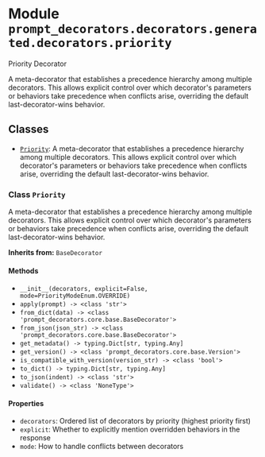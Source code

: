 # Module `prompt_decorators.decorators.generated.decorators.priority`

Priority Decorator

A meta-decorator that establishes a precedence hierarchy among multiple decorators. This allows explicit control over which decorator's parameters or behaviors take precedence when conflicts arise, overriding the default last-decorator-wins behavior.

## Classes

- [`Priority`](#class-priority): A meta-decorator that establishes a precedence hierarchy among multiple decorators. This allows explicit control over which decorator's parameters or behaviors take precedence when conflicts arise, overriding the default last-decorator-wins behavior.

### Class `Priority`

A meta-decorator that establishes a precedence hierarchy among multiple decorators. This allows explicit control over which decorator's parameters or behaviors take precedence when conflicts arise, overriding the default last-decorator-wins behavior.

**Inherits from:** `BaseDecorator`

#### Methods

- `__init__(decorators, explicit=False, mode=PriorityModeEnum.OVERRIDE)`
- `apply(prompt) -> <class 'str'>`
- `from_dict(data) -> <class 'prompt_decorators.core.base.BaseDecorator'>`
- `from_json(json_str) -> <class 'prompt_decorators.core.base.BaseDecorator'>`
- `get_metadata() -> typing.Dict[str, typing.Any]`
- `get_version() -> <class 'prompt_decorators.core.base.Version'>`
- `is_compatible_with_version(version_str) -> <class 'bool'>`
- `to_dict() -> typing.Dict[str, typing.Any]`
- `to_json(indent) -> <class 'str'>`
- `validate() -> <class 'NoneType'>`
#### Properties

- `decorators`: Ordered list of decorators by priority (highest priority first)
- `explicit`: Whether to explicitly mention overridden behaviors in the response
- `mode`: How to handle conflicts between decorators
